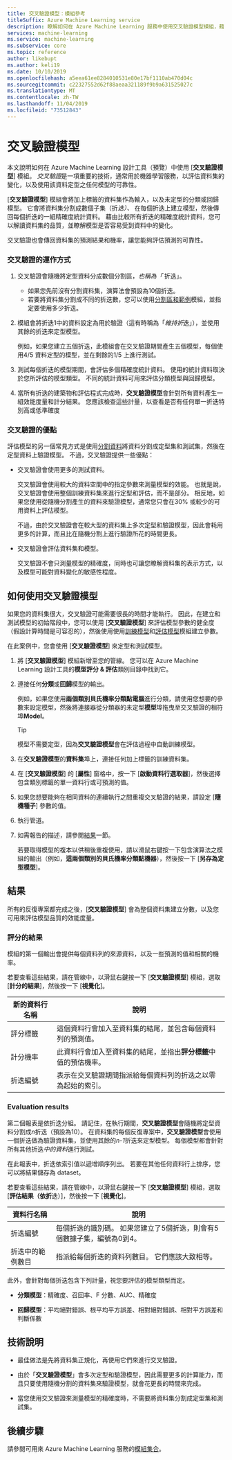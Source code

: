 ```yaml
---
title: 交叉驗證模型：模組參考
titleSuffix: Azure Machine Learning service
description: 瞭解如何在 Azure Machine Learning 服務中使用交叉驗證模型模組，藉由分割資料來交叉驗證分類或回歸模型的參數估計值。
services: machine-learning
ms.service: machine-learning
ms.subservice: core
ms.topic: reference
author: likebupt
ms.author: keli19
ms.date: 10/10/2019
ms.openlocfilehash: a5eea61ee8284010531e80e17bf1110ab470d04c
ms.sourcegitcommit: c22327552d62f88aeaa321189f9b9a631525027c
ms.translationtype: MT
ms.contentlocale: zh-TW
ms.lasthandoff: 11/04/2019
ms.locfileid: "73512843"
---
```

# <a name="cross-validate-model"></a>交叉驗證模型

本文說明如何在 Azure Machine Learning 設計工具（預覽）中使用 [**交叉驗證模型**] 模組。 *交叉驗證*是一項重要的技術，通常用於機器學習服務，以評估資料集的變化，以及使用該資料定型之任何模型的可靠性。  

[**交叉驗證模型**] 模組會將加上標籤的資料集作為輸入，以及未定型的分類或回歸模型。 它會將資料集分割成數個子集（折*迭）、* 在每個折迭上建立模型，然後傳回每個折迭的一組精確度統計資料。 藉由比較所有折迭的精確度統計資料，您可以解讀資料集的品質，並瞭解模型是否容易受到資料中的變化。  

交叉驗證也會傳回資料集的預測結果和機率，讓您能夠評估預測的可靠性。  

### <a name="how-cross-validation-works"></a>交叉驗證的運作方式

1. 交叉驗證會隨機將定型資料分成數個分割區，*也稱為「* 折迭」。 

    + 如果您先前沒有分割資料集，演算法會預設為10個折迭。 
    + 若要將資料集分割成不同的折迭數，您可以使用[分割區和範例](partition-and-sample.md)模組，並指定要使用多少折迭。  

2.  模組會將折迭1中的資料設定為用於驗證（這有時稱為「*維持折*迭」），並使用其餘的折迭來定型模型。 

    例如，如果您建立五個折迭，此模組會在交叉驗證期間產生五個模型，每個使用4/5 資料定型的模型，並在剩餘的1/5 上進行測試。  

3.  測試每個折迭的模型期間，會評估多個精確度統計資料。 使用的統計資料取決於您所評估的模型類型。 不同的統計資料可用來評估分類模型與回歸模型。  

4.  當所有折迭的建築物和評估程式完成時，**交叉驗證模型**會針對所有資料產生一組效能度量和計分結果。 您應該檢查這些計量，以查看是否有任何單一折迭特別高或低準確度 

### <a name="advantages-of-cross-validation"></a>交叉驗證的優點

評估模型的另一個常見方式是使用[分割資料](split-data.md)將資料分割成定型集和測試集，然後在定型資料上驗證模型。 不過，交叉驗證提供一些優點：  

-   交叉驗證會使用更多的測試資料。

     交叉驗證會使用較大的資料空間中的指定參數來測量模型的效能。 也就是說，交叉驗證會使用整個訓練資料集來進行定型和評估，而不是部分。 相反地，如果您使用從隨機分割產生的資料來驗證模型，通常您只會在30% 或較少的可用資料上評估模型。  

     不過，由於交叉驗證會在較大型的資料集上多次定型和驗證模型，因此會耗用更多的計算，而且比在隨機分割上進行驗證所花的時間更長。  

-   交叉驗證會評估資料集和模型。

     交叉驗證不會只測量模型的精確度，同時也可讓您瞭解資料集的表示方式，以及模型可能對資料變化的敏感性程度。  

## <a name="how-to-use-cross-validate-model"></a>如何使用交叉驗證模型

如果您的資料集很大，交叉驗證可能需要很長的時間才能執行。  因此，在建立和測試模型的初始階段中，您可以使用 [**交叉驗證模型**] 來評估模型參數的健全度（假設計算時間是可容忍的），然後使用使用[訓練模型](train-model.md)和[評估模型](evaluate-model.md)模組建立參數。

在此案例中，您會使用 [**交叉驗證模型**] 來定型和測試模型。

1. 將 [**交叉驗證模型**] 模組新增至您的管線。 您可以在 Azure Machine Learning 設計工具的**模型評分 & 評估**類別目錄中找到它。 

2. 連接任何**分類**或**回歸**模型的輸出。 

    例如，如果您使用**兩個類別貝氏機率分類點電腦**進行分類，請使用您想要的參數來設定模型，然後將連接器從分類器的未定型**模型**埠拖曳至交叉驗證的相符埠**Model**。 

    > [!TIP] 
    > 模型不需要定型，因為**交叉驗證模型**會在評估過程中自動訓練模型。  
3.  在**交叉驗證模型**的**資料集**埠上，連接任何加上標籤的訓練資料集。  

4.  在 [**交叉驗證模型**] 的 [**屬性**] 窗格中，按一下 [**啟動資料行選取器**]，然後選擇包含類別標籤的單一資料行或可預測的值。 

5. 如果您想要能夠在相同資料的連續執行之間重複交叉驗證的結果，請設定 [**隨機種子**] 參數的值。  

6.  執行管道。

7. 如需報告的描述，請參閱[結果](#results)一節。

    若要取得模型的複本以供稍後重複使用，請以滑鼠右鍵按一下包含演算法之模組的輸出（例如，**這兩個類別的貝氏機率分類點機器**），然後按一下 [**另存為定型模型**]。

## <a name="results"></a>結果

所有的反復專案都完成之後，[**交叉驗證模型**] 會為整個資料集建立分數，以及您可用來評估模型品質的效能度量。

### <a name="scored-results"></a>評分的結果

模組的第一個輸出會提供每個資料列的來源資料，以及一些預測的值和相關的機率。 

若要查看這些結果，請在管線中，以滑鼠右鍵按一下 [**交叉驗證模型**] 模組，選取 [**計分的結果**]，然後按一下 [**視覺化**]。

| 新的資料行名稱      | 說明                              |
| -------------------- | ---------------------------------------- |
| 評分標籤        | 這個資料行會加入至資料集的結尾，並包含每個資料列的預測值。 |
| 計分機率 | 此資料行會加入至資料集的結尾，並指出**評分標籤**中值的預估機率。 |
| 折迭編號          | 表示在交叉驗證期間指派給每個資料列的折迭之以零為起始的索引。 |

 ### <a name="evaluation-results"></a>Evaluation results

第二個報表是依折迭分組。 請記住，在執行期間，**交叉驗證模型**會隨機將定型資料分割成*n*折迭（預設為10）。 在資料集的每個反復專案中，**交叉驗證模型**會使用一個折迭做為驗證資料集，並使用其餘的*n-1*折迭來定型模型。 每個模型都會針對所有其他折迭*中的資料*進行測試。

在此報表中，折迭依索引值以遞增順序列出。  若要在其他任何資料行上排序，您可以將結果儲存為 dataset。

若要查看這些結果，請在管線中，以滑鼠右鍵按一下 [**交叉驗證模型**] 模組，選取 [**評估結果（依折**迭）]，然後按一下 [**視覺化**]。


|資料行名稱| 說明|
|----|----|
|折迭編號| 每個折迭的識別碼。 如果您建立了5個折迭，則會有5個數據子集，編號為0到4。
|折迭中的範例數目|指派給每個折迭的資料列數目。 它們應該大致相等。 |


此外，會針對每個折迭包含下列計量，視您要評估的模型類型而定。 

+ **分類模型**：精確度、召回率、F 分數、AUC、精確度  

+ **回歸模型**：平均絕對錯誤、根平均平方誤差、相對絕對錯誤、相對平方誤差和判斷係數


## <a name="technical-notes"></a>技術說明  

+ 最佳做法是先將資料集正規化，再使用它們來進行交叉驗證。 

+ 由於「**交叉驗證模型**」會多次定型和驗證模型，因此需要更多的計算能力，而且只要使用隨機分割的資料集來驗證模型，就會花更長的時間來完成。 

+ 當您使用交叉驗證來測量模型的精確度時，不需要將資料集分割成定型集和測試集。 


## <a name="next-steps"></a>後續步驟

請參閱可用來 Azure Machine Learning 服務的[模組集合](module-reference.md)。 

